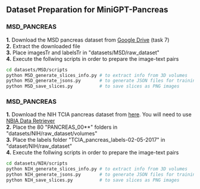 ## Dataset Preparation for MiniGPT-Pancreas

### MSD_PANCREAS

**1.** Download the MSD pancreas dataset from [Google Drive](https://drive.google.com/drive/folders/1HqEgzS8BV2c7xYNrZdEAnrHk7osJJ--2) (task 7)   
**2.** Extract the downloaded file  
**3.** Place imagesTr and labelsTr in "datasets/MSD/raw_dataset"  
**4.** Execute the follwing scripts in order to prepare the image-text pairs
```bash
cd datasets/MSD/scripts
python MSD_generate_slices_info.py # to extract info from 3D volumes
python MSD_generate_jsons.py       # to generate JSON files for training and testing
python MSD_save_slices.py          # to save slices as PNG images
```

### MSD_PANCREAS

**1.** Download the NIH TCIA pancreas dataset from [here](https://www.cancerimagingarchive.net/collection/pancreas-ct/). You will need to use [NBIA Data Retriever](https://wiki.cancerimagingarchive.net/display/NBIA/Downloading+TCIA+Images)   
**2.** Place the 80 "PANCREAS_00**" folders in "datasets/NIH/raw_dataset/volumes"  
**3.** Place the labels folder "TCIA_pancreas_labels-02-05-2017" in "dataset/NIH/raw_dataset"  
**4.** Execute the follwing scripts in order to prepare the image-text pairs
```bash
cd datasets/NIH/scripts
python NIH_generate_slices_info.py # to extract info from 3D volumes
python NIH_generate_jsons.py       # to generate JSON files for training and testing
python NIH_save_slices.py          # to save slices as PNG images
```